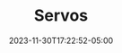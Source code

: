 ---
weight: 102
title: "Servos"
description: ""
icon: "article"
date: "2023-11-30T17:22:52-05:00"
lastmod: "2023-11-30T17:22:52-05:00"
draft: false
toc: true
---